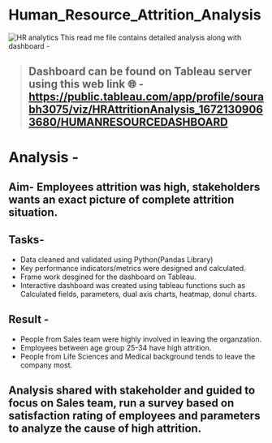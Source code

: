 # Human_Resource_Attrition_Analysis
![HR analytics](https://user-images.githubusercontent.com/109259266/209965712-91e820ac-0bf3-4e53-9797-d6a893d7a08e.PNG)
This read me file contains detailed analysis along with dashboard -

> ## Dashboard can be found on Tableau server using this web link 🌐 - https://public.tableau.com/app/profile/sourabh3075/viz/HRAttritionAnalysis_16721309063680/HUMANRESOURCEDASHBOARD


# Analysis -

## Aim- Employees attrition was high, stakeholders wants an exact picture of complete attrition situation.

## Tasks-

* Data cleaned and validated using Python(Pandas Library)
* Key performance indicators/metrics were designed and calculated.
* Frame work desgined for the dashboard on Tableau.
* Interactive dashboard was created using tableau functions such as Calculated fields, parameters, dual axis charts, heatmap, donul charts.

## Result -

* People from Sales team were highly involved in leaving the organzation.
* Employees between age group 25-34 have high attrition.
* People from Life Sciences and Medical background tends to leave the company most.

## Analysis shared with stakeholder and guided to focus on Sales team, run a survey based on satisfaction rating of employees and parameters to analyze the cause of high attrition.




